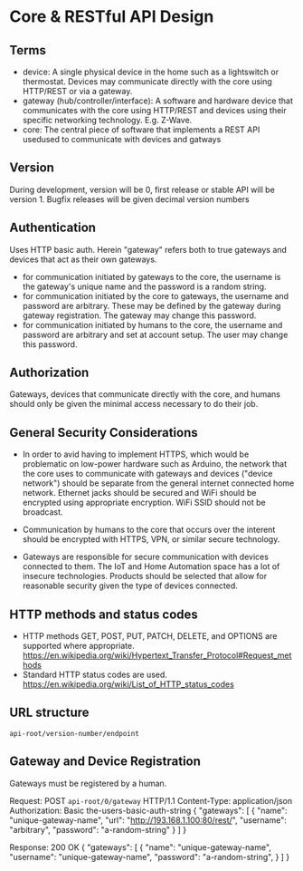 # Core & RESTful API Design

## Terms

- device: A single physical device in the home such as a lightswitch or thermostat. Devices may communicate directly with the core using HTTP/REST or via a gateway.
- gateway (hub/controller/interface): A software and hardware device that communicates with the core using HTTP/REST and devices using their specific networking technology. E.g. Z-Wave.
- core: The central piece of software that implements a REST API usedused to communicate with devices and gatways

## Version

During development, version will be 0, first release or stable API will be version 1. Bugfix releases will be given decimal version numbers

## Authentication

Uses HTTP basic auth. Herein "gateway" refers both to true gateways and devices that act as their own gateways.

- for communication initiated by gateways to the core, the username is the gateway's unique name and the password is a random string. 
- for communication initiated by the core to gateways, the username and password are arbitrary. These may be defined by the gateway during gateway registration. The gateway may change this password.
- for communication initiated by humans to the core, the username and password are arbitrary and set at account setup. The user may change this password.

## Authorization

Gateways, devices that communicate directly with the core, and humans should only be given the minimal access necessary to do their job. 

## General Security Considerations

- In order to avid having to implement HTTPS, which would be problematic on low-power hardware such as Arduino, the network that the core uses to communicate with gateways and devices ("device network") should be separate from the general internet connected home network. Ethernet jacks should be secured and WiFi should be encrypted using appropriate encryption. WiFi SSID should not be broadcast. 

- Communication by humans to the core that occurs over the interent should be encrypted with HTTPS, VPN, or similar secure technology.

- Gateways are responsible for secure communication with devices connected to them. The IoT and Home Automation space has a lot of insecure technologies. Products should be selected that allow for reasonable security given the type of devices connected. 

## HTTP methods and status codes

- HTTP methods GET, POST, PUT, PATCH, DELETE, and OPTIONS are supported where appropriate. https://en.wikipedia.org/wiki/Hypertext_Transfer_Protocol#Request_methods
- Standard HTTP status codes are used. https://en.wikipedia.org/wiki/List_of_HTTP_status_codes

## URL structure

`api-root/version-number/endpoint`

## Gateway and Device Registration

Gateways must be registered by a human. 

Request:
POST `api-root/0/gateway` HTTP/1.1
Content-Type: application/json
Authorization: Basic the-users-basic-auth-string
{
    "gateways": [
        {
            "name": "unique-gateway-name",
            "url": "http://193.168.1.100:80/rest/",
            "username": "arbitrary",
            "password": "a-random-string"
        }
    ]
}

Response:
200 OK
{
    "gateways": [
        {
            "name": "unique-gateway-name",
            "username": "unique-gateway-name",
            "password": "a-random-string",
        }
    ]
}

